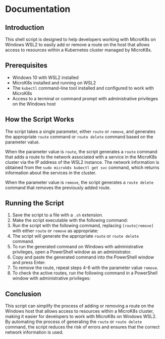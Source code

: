 # Documentation

## Introduction

This shell script is designed to help developers working with MicroK8s on Windows WSL2 to easily add or remove a route on the host that allows access to resources within a Kubernetes cluster managed by MicroK8s.

## Prerequisites

- Windows 10 with WSL2 installed
- MicroK8s installed and running on WSL2
- The `kubectl` command-line tool installed and configured to work with MicroK8s
- Access to a terminal or command prompt with administrative privileges on the Windows host

## How the Script Works

The script takes a single parameter, either `route` or `remove`, and generates the appropriate `route` command or `route delete` command based on the parameter value.

When the parameter value is `route`, the script generates a `route` command that adds a route to the network associated with a service in the MicroK8s cluster via the IP address of the WSL2 instance. The network information is obtained from the `sudo microk8s kubectl get svc` command, which returns information about the services in the cluster.

When the parameter value is `remove`, the script generates a `route delete` command that removes the previously added route.

## Running the Script

1. Save the script to a file with a `.sh` extension.
2. Make the script executable with the following command:
3. Run the script with the following command, replacing `[route|remove]` with either `route` or `remove` as appropriate:
4. The script will generate the appropriate `route` or `route delete` command.
5. To run the generated command on Windows with administrative privileges, open a PowerShell window as an administrator.
6. Copy and paste the generated command into the PowerShell window and press Enter.
7. To remove the route, repeat steps 4-6 with the parameter value `remove`.
8. To check the active routes, run the following command in a PowerShell window with administrative privileges:

## Conclusion

This script can simplify the process of adding or removing a route on the Windows host that allows access to resources within a MicroK8s cluster, making it easier for developers to work with MicroK8s on Windows WSL2. By automating the process of generating the `route` or `route delete` command, the script reduces the risk of errors and ensures that the correct network information is used.

